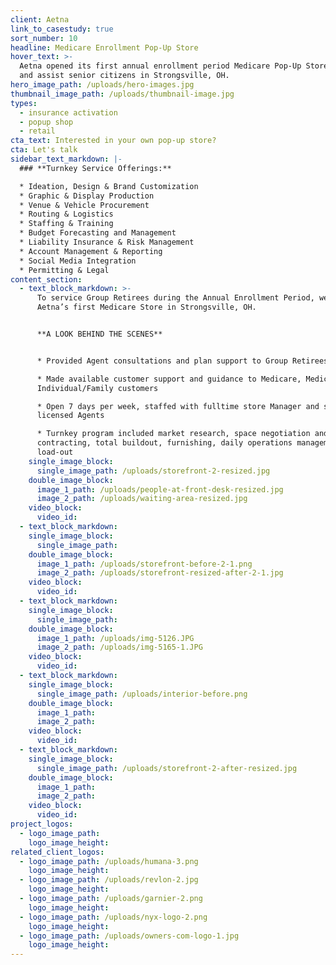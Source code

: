 ```yaml
---
client: Aetna
link_to_casestudy: true
sort_number: 10
headline: Medicare Enrollment Pop-Up Store
hover_text: >-
  Aetna opened its first annual enrollment period Medicare Pop-Up Store to reach
  and assist senior citizens in Strongsville, OH.
hero_image_path: /uploads/hero-images.jpg
thumbnail_image_path: /uploads/thumbnail-image.jpg
types:
  - insurance activation
  - popup shop
  - retail
cta_text: Interested in your own pop-up store?
cta: Let's talk
sidebar_text_markdown: |-
  ### **Turnkey Service Offerings:**

  * Ideation, Design & Brand Customization
  * Graphic & Display Production
  * Venue & Vehicle Procurement
  * Routing & Logistics
  * Staffing & Training
  * Budget Forecasting and Management
  * Liability Insurance & Risk Management
  * Account Management & Reporting
  * Social Media Integration
  * Permitting & Legal
content_section:
  - text_block_markdown: >-
      To service Group Retirees during the Annual Enrollment Period, we launched
      Aetna’s first Medicare Store in Strongsville, OH.


      **A LOOK BEHIND THE SCENES**


      * Provided Agent consultations and plan support to Group Retirees

      * Made available customer support and guidance to Medicare, Medicaid and
      Individual/Family customers

      * Open 7 days per week, staffed with fulltime store Manager and scheduled
      licensed Agents

      * Turnkey program included market research, space negotiation and mall
      contracting, total buildout, furnishing, daily operations management and
      load-out
    single_image_block:
      single_image_path: /uploads/storefront-2-resized.jpg
    double_image_block:
      image_1_path: /uploads/people-at-front-desk-resized.jpg
      image_2_path: /uploads/waiting-area-resized.jpg
    video_block:
      video_id:
  - text_block_markdown:
    single_image_block:
      single_image_path:
    double_image_block:
      image_1_path: /uploads/storefront-before-2-1.png
      image_2_path: /uploads/storefront-resized-after-2-1.jpg
    video_block:
      video_id:
  - text_block_markdown:
    single_image_block:
      single_image_path:
    double_image_block:
      image_1_path: /uploads/img-5126.JPG
      image_2_path: /uploads/img-5165-1.JPG
    video_block:
      video_id:
  - text_block_markdown:
    single_image_block:
      single_image_path: /uploads/interior-before.png
    double_image_block:
      image_1_path:
      image_2_path:
    video_block:
      video_id:
  - text_block_markdown:
    single_image_block:
      single_image_path: /uploads/storefront-2-after-resized.jpg
    double_image_block:
      image_1_path:
      image_2_path:
    video_block:
      video_id:
project_logos:
  - logo_image_path:
    logo_image_height:
related_client_logos:
  - logo_image_path: /uploads/humana-3.png
    logo_image_height:
  - logo_image_path: /uploads/revlon-2.jpg
    logo_image_height:
  - logo_image_path: /uploads/garnier-2.png
    logo_image_height:
  - logo_image_path: /uploads/nyx-logo-2.png
    logo_image_height:
  - logo_image_path: /uploads/owners-com-logo-1.jpg
    logo_image_height:
---
```



